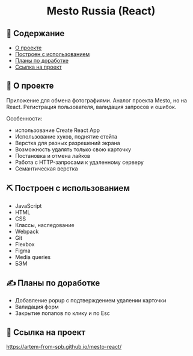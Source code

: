 <h1 align="center">Mesto Russia (React)<p></p></h1></p>


 ## 📝 Содержание

- [О проекте](#about)
- [Построен с использованием](#built_using)
- [Планы по доработке](#plans)
- [Ссылка на проект](#link)


## 🧐 <a name="about">О проекте</a>

Приложение для обмена фотографиями.
Аналог проекта Mesto, но на React. Регистрация пользователя, валидация запросов и
ошибок.

Особенности:

- использование Create React App
- Использование хуков, поднятие стейта
- Верстка для разных разрешений экрана
- Возможность удалять только свою карточку
- Постановка и отмена лайков
- Работа с HTTP-запросами к удаленному серверу
- Семантическая верстка

## ⛏️ Построен с использованием<a name="built_using"></a>

- JavaScript
- HTML
- CSS
- Классы, наследование
- Webpack
- Git
- Flexbox
- Figma
- Media queries
- БЭМ

 ## ✍️ <a name="plans">Планы по доработке</a>

- Добавление popup с подтверждением удалении карточки
- Валидация форм
- Закрытие попапов по клику и по Esc


## 🚀 <a name="link">Ссылка на проект</a>

https://artem-from-spb.github.io/mesto-react/